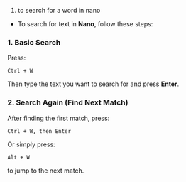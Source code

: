 1) to search for a word in nano
- To search for text in **Nano**, follow these steps:  

### 1. **Basic Search**  
Press:  
```
Ctrl + W
```
Then type the text you want to search for and press **Enter**.

### 2. **Search Again (Find Next Match)**  
After finding the first match, press:  
```
Ctrl + W, then Enter
```
Or simply press:  
```
Alt + W
```
to jump to the next match.

